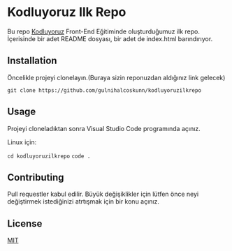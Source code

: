 # Kodluyoruz Ilk Repo

Bu repo [Kodluyoruz](https://kodluyoruz.org/) Front-End Eğitiminde oluşturduğumuz ilk repo. İçerisinde bir adet README dosyası, bir adet de index.html barındırıyor.

## Installation

Öncelikle projeyi clonelayın.(Buraya sizin reponuzdan aldığınız link gelecek)

``` git clone https://github.com/gulnihalcoskunn/kodluyoruzilkrepo ```

## Usage

Projeyi cloneladıktan sonra Visual Studio Code programında açınız.

Linux için:

``` cd kodluyoruzilkrepo ``` 
``` code . ```
 

## Contributing

Pull requestler kabul edilir. Büyük değişiklikler için lütfen önce neyi değiştirmek istediğinizi atrtışmak için bir konu açınız.

## License

[MIT](https://choosealicense.com/licenses/mit/)